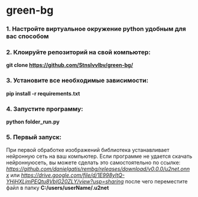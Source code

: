 # green-bg
### 1. Настройте виртуальное окружение python удобным для вас способом
### 2. Клоируйте репозиторий на свой компьютер:
**git clone https://github.com/Stnslvvlbv/green-bg/**

### 3. Установите все необходимые зависимости:
  **pip install -r requirements.txt**
  
### 4. Запустите программу:
  **python folder_run.py**
  
### 5. Первый запуск:
При первой обработке изображений библиотека устанавливает нейронную сеть на ваш компьютер.
Если программе не удается скачать нейроннуюсеть, вы можете сделать это самостоятельно по ссылке:
*https://github.com/danielgatis/rembg/releases/download/v0.0.0/u2net.onnx*
или
*https://drive.google.com/file/d/1E998yItQ-YHiHXLjmPEQtu8VbIG20ZLY/view?usp=sharing*
после чего переместите файл в папку **C:/users/userName/.u2net**

